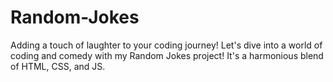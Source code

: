# Random-Jokes
Adding a touch of laughter to your coding journey! Let's dive into a world of coding and comedy with my Random Jokes project! It's a harmonious blend of HTML, CSS, and JS. 
